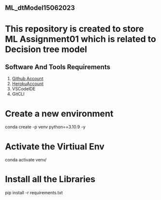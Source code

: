 ## ML_dtModel15062023
# This repository is created to store ML Assignment01 which is related to Decision tree model

## Software And Tools Requirements
1. [Github Account](https://github.com/sam-89/ML_dtModel15062023)
2. [HerokuAccount](https://heroku.com)
3. VSCodeIDE
4. GitCLI

# Create a new environment

conda create -p venv python==3.10.9 -y

# Activate the Virtiual Env

conda activate venv/

# Install all the Libraries

pip install -r requirements.txt
